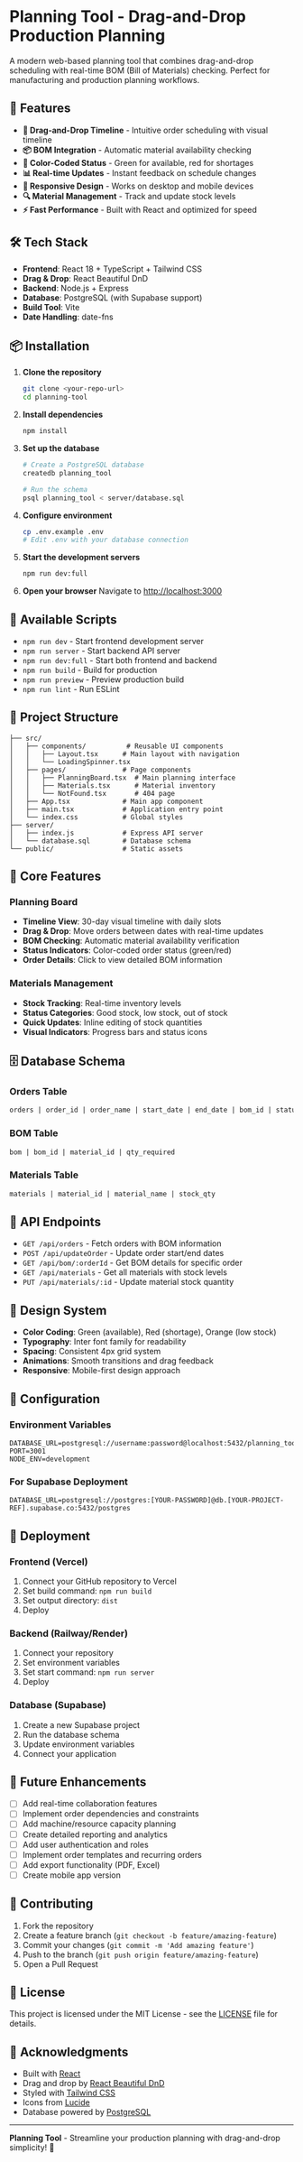 # Planning Tool - Drag-and-Drop Production Planning

A modern web-based planning tool that combines drag-and-drop scheduling with real-time BOM (Bill of Materials) checking. Perfect for manufacturing and production planning workflows.

## 🚀 Features

- **📅 Drag-and-Drop Timeline** - Intuitive order scheduling with visual timeline
- **📦 BOM Integration** - Automatic material availability checking
- **🎨 Color-Coded Status** - Green for available, red for shortages
- **📊 Real-time Updates** - Instant feedback on schedule changes
- **📱 Responsive Design** - Works on desktop and mobile devices
- **🔍 Material Management** - Track and update stock levels
- **⚡ Fast Performance** - Built with React and optimized for speed

## 🛠️ Tech Stack

- **Frontend**: React 18 + TypeScript + Tailwind CSS
- **Drag & Drop**: React Beautiful DnD
- **Backend**: Node.js + Express
- **Database**: PostgreSQL (with Supabase support)
- **Build Tool**: Vite
- **Date Handling**: date-fns

## 📦 Installation

1. **Clone the repository**
   ```bash
   git clone <your-repo-url>
   cd planning-tool
   ```

2. **Install dependencies**
   ```bash
   npm install
   ```

3. **Set up the database**
   ```bash
   # Create a PostgreSQL database
   createdb planning_tool
   
   # Run the schema
   psql planning_tool < server/database.sql
   ```

4. **Configure environment**
   ```bash
   cp .env.example .env
   # Edit .env with your database connection
   ```

5. **Start the development servers**
   ```bash
   npm run dev:full
   ```

6. **Open your browser**
   Navigate to [http://localhost:3000](http://localhost:3000)

## 🚀 Available Scripts

- `npm run dev` - Start frontend development server
- `npm run server` - Start backend API server
- `npm run dev:full` - Start both frontend and backend
- `npm run build` - Build for production
- `npm run preview` - Preview production build
- `npm run lint` - Run ESLint

## 📁 Project Structure

```
├── src/
│   ├── components/          # Reusable UI components
│   │   ├── Layout.tsx      # Main layout with navigation
│   │   └── LoadingSpinner.tsx
│   ├── pages/              # Page components
│   │   ├── PlanningBoard.tsx  # Main planning interface
│   │   ├── Materials.tsx      # Material inventory
│   │   └── NotFound.tsx       # 404 page
│   ├── App.tsx             # Main app component
│   ├── main.tsx            # Application entry point
│   └── index.css           # Global styles
├── server/
│   ├── index.js            # Express API server
│   └── database.sql        # Database schema
└── public/                 # Static assets
```

## 🎯 Core Features

### Planning Board
- **Timeline View**: 30-day visual timeline with daily slots
- **Drag & Drop**: Move orders between dates with real-time updates
- **BOM Checking**: Automatic material availability verification
- **Status Indicators**: Color-coded order status (green/red)
- **Order Details**: Click to view detailed BOM information

### Materials Management
- **Stock Tracking**: Real-time inventory levels
- **Status Categories**: Good stock, low stock, out of stock
- **Quick Updates**: Inline editing of stock quantities
- **Visual Indicators**: Progress bars and status icons

## 🗄️ Database Schema

### Orders Table
```sql
orders | order_id | order_name | start_date | end_date | bom_id | status
```

### BOM Table
```sql
bom | bom_id | material_id | qty_required
```

### Materials Table
```sql
materials | material_id | material_name | stock_qty
```

## 🔌 API Endpoints

- `GET /api/orders` - Fetch orders with BOM information
- `POST /api/updateOrder` - Update order start/end dates
- `GET /api/bom/:orderId` - Get BOM details for specific order
- `GET /api/materials` - Get all materials with stock levels
- `PUT /api/materials/:id` - Update material stock quantity

## 🎨 Design System

- **Color Coding**: Green (available), Red (shortage), Orange (low stock)
- **Typography**: Inter font family for readability
- **Spacing**: Consistent 4px grid system
- **Animations**: Smooth transitions and drag feedback
- **Responsive**: Mobile-first design approach

## 🔧 Configuration

### Environment Variables
```env
DATABASE_URL=postgresql://username:password@localhost:5432/planning_tool
PORT=3001
NODE_ENV=development
```

### For Supabase Deployment
```env
DATABASE_URL=postgresql://postgres:[YOUR-PASSWORD]@db.[YOUR-PROJECT-REF].supabase.co:5432/postgres
```

## 🚀 Deployment

### Frontend (Vercel)
1. Connect your GitHub repository to Vercel
2. Set build command: `npm run build`
3. Set output directory: `dist`
4. Deploy

### Backend (Railway/Render)
1. Connect your repository
2. Set environment variables
3. Set start command: `npm run server`
4. Deploy

### Database (Supabase)
1. Create a new Supabase project
2. Run the database schema
3. Update environment variables
4. Connect your application

## 🔮 Future Enhancements

- [ ] Add real-time collaboration features
- [ ] Implement order dependencies and constraints
- [ ] Add machine/resource capacity planning
- [ ] Create detailed reporting and analytics
- [ ] Add user authentication and roles
- [ ] Implement order templates and recurring orders
- [ ] Add export functionality (PDF, Excel)
- [ ] Create mobile app version

## 🤝 Contributing

1. Fork the repository
2. Create a feature branch (`git checkout -b feature/amazing-feature`)
3. Commit your changes (`git commit -m 'Add amazing feature'`)
4. Push to the branch (`git push origin feature/amazing-feature`)
5. Open a Pull Request

## 📄 License

This project is licensed under the MIT License - see the [LICENSE](LICENSE) file for details.

## 🙏 Acknowledgments

- Built with [React](https://reactjs.org/)
- Drag and drop by [React Beautiful DnD](https://github.com/atlassian/react-beautiful-dnd)
- Styled with [Tailwind CSS](https://tailwindcss.com/)
- Icons from [Lucide](https://lucide.dev/)
- Database powered by [PostgreSQL](https://www.postgresql.org/)

---

**Planning Tool** - Streamline your production planning with drag-and-drop simplicity! 🚀

